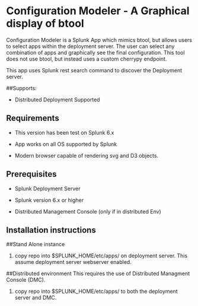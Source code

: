 Configuration Modeler - A Graphical display of btool
======================

Configuration Modeler is a Splunk App which mimics btool, but allows users to select apps within the deployment server.  The user can select any combination of apps and graphically see the final configuration.  This tool does not use btool, but instead uses a custom cherrypy endpoint.

This app uses Splunk rest search command to discover the Deployment server.


##Supports:

* Distributed Deployment Supported


Requirements
-----------
* This version has been test on Splunk 6.x

* App works on all OS supported by Splunk

* Modern browser capable of rendering svg and D3 objects.
 
 
Prerequisites
----------------

* Splunk Deployment Server

* Splunk version 6.x or higher

* Distributed Management Console (only if in distributed Env)



Installation instructions
-----------------

##Stand Alone instance
1) copy repo into $SPLUNK_HOME/etc/apps/ on deployment server.  This assume deployment server webserver enabled.


##Distributed environment
This requires the use of Distributed Managment Console (DMC).
1)  copy repo into $SPLUNK_HOME/etc/apps/ to both the deployment server and DMC.


